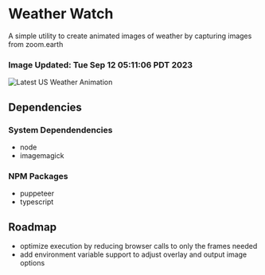 # Weather Watch

A simple utility to create animated images of weather by capturing images from zoom.earth

### Image Updated: Tue Sep 12 05:11:06 PDT 2023

![Latest US Weather Animation](animations/2023-09-12.webp)

## Dependencies
### System Dependendencies
* node
* imagemagick
### NPM Packages
* puppeteer
* typescript

## Roadmap
* optimize execution by reducing browser calls to only the frames needed
* add environment variable support to adjust overlay and output image options
